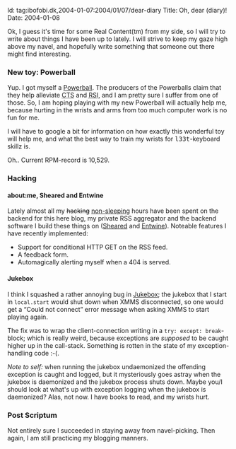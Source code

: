 Id: tag:ibofobi.dk,2004-01-07:2004/01/07/dear-diary
Title: Oh, dear (diary)!
Date: 2004-01-08

<p>Ok, I guess it's time for some Real Content(tm) from my side, so I
will try to write about things I have been up to lately. I will strive
to keep my gaze high above my navel, and hopefully write something that
someone out there might find interesting.</p>

<h3>New toy: Powerball</h3>

<p>Yup. I got myself a <a
href='http://www.powerballs.com/'>Powerball</a>. The producers of the
Powerballs claim that they help alleviate <abbr
title='Carpal Tunnel Syndrome'>CTS</abbr> and <abbr
title='Repeated Stress Injury'>RSI</abbr>, and I am pretty sure I suffer
from one of those. So, I am hoping playing with my new Powerball will
actually help me, because hurting in the wrists and arms from too much
computer work is no fun for me.</p>

<p>I will have to google a bit for information on how exactly this
wonderful toy will help me, and what the best way to train my wrists for
<kbd>l33t</kbd>-keyboard skillz is.</p>

<p>Oh.. Current RPM-record is 10,529.</p>

<h3>Hacking</h3>

<h4>about:me, Sheared and Entwine</h4>

<p>Lately almost all my <del>hacking</del> <ins>non-sleeping</ins> hours
have been spent on the backend for this here blog, my private RSS
aggregator and the backend software I build these things on (<a
href='http://ibofobi.dk/stuff/sheared/'>Sheared</a> and <a
href='http://ibofobi.dk/stuff/entwine/'>Entwine</a>). Noteable features
I have recently implemented:</p>

<ul>
<li>Support for conditional HTTP GET on the RSS feed.</li>
<li>A feedback form.</li>
<li>Automagically alerting myself when a 404 is served.</li>
</ul>

<h4>Jukebox</h4>

<p>I think I squashed a rather annoying bug in <a
href='http://ibofobi.dk/stuff/jukebox'>Jukebox</a>; the jukebox that I
start in <code>local.start</code> would shut down when XMMS
disconnected, so one would get a <q>Could not connect</q> error message
when asking XMMS to start playing again.</p>

<p>The fix was to wrap the client-connection writing in a
<code>try: except: break</code>-block; which is really weird, because
exceptions are <em>supposed</em> to be caught higher up in the
call-stack. Something is rotten in the state of my
exception-handling code :-(.</p>

<p><em>Note to self:</em> when running the jukebox undaemonized the
offending exception is caught and logged, but it mysteriously goes
astray when the jukebox is daemonized and the jukebox process shuts
down. Maybe you/I should look at what's up with exception logging when
the jukebox is daemonized? Alas, not now. I have books to read, and my
wrists hurt.</p>

<h3>Post Scriptum</h3>

<p>Not entirely sure I succeeded in staying away from navel-picking.
Then again, I am still practicing my blogging manners.</p>